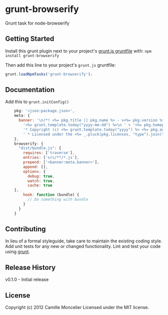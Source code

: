 # grunt-browserify

Grunt task for node-browserify

## Getting Started
Install this grunt plugin next to your project's [grunt.js gruntfile][getting_started] with: `npm install grunt-browserify`

Then add this line to your project's `grunt.js` gruntfile:

```javascript
grunt.loadNpmTasks('grunt-browserify');
```

[grunt]: https://github.com/cowboy/grunt
[getting_started]: https://github.com/cowboy/grunt/blob/master/docs/getting_started.md

## Documentation
Add this to ```grunt.initConfig()```
```javascript
    pkg: '<json:package.json>',
    meta: {
      banner: '\n/*! <%= pkg.title || pkg.name %> - v<%= pkg.version %> - ' +
        '<%= grunt.template.today("yyyy-mm-dd") %>\n ' + '<%= pkg.homepage ? "* " + pkg.homepage + "\n *\n " : "" %>' +
        '* Copyright (c) <%= grunt.template.today("yyyy") %> <%= pkg.author.name %>;\n' +
        ' * Licensed under the <%= _.pluck(pkg.licenses, "type").join(", ") %> license */'
    },
    browserify: {
      "dist/bundle.js": {
        requires: ['traverse'],
        entries: ['src/**/*.js'],
        prepend: ['<banner:meta.banner>'],
        append: [],
        options: {
          debug: true,
          watch: true,
          cache: true
	},
        hook: function (bundle) {
          // Do something with bundle
        }
      }
    }
```

## Contributing
In lieu of a formal styleguide, take care to maintain the existing coding style. Add unit tests for any new or changed functionality. Lint and test your code using [grunt][grunt].

## Release History
v0.1.0
	- Initial release

## License
Copyright (c) 2012 Camille Moncelier
Licensed under the MIT license.

